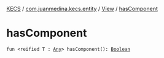 [KECS](../../index.md) / [com.juanmedina.kecs.entity](../index.md) / [View](index.md) / [hasComponent](./has-component.md)

# hasComponent

`fun <reified T : `[`Any`](https://kotlinlang.org/api/latest/jvm/stdlib/kotlin/-any/index.html)`> hasComponent(): `[`Boolean`](https://kotlinlang.org/api/latest/jvm/stdlib/kotlin/-boolean/index.html)